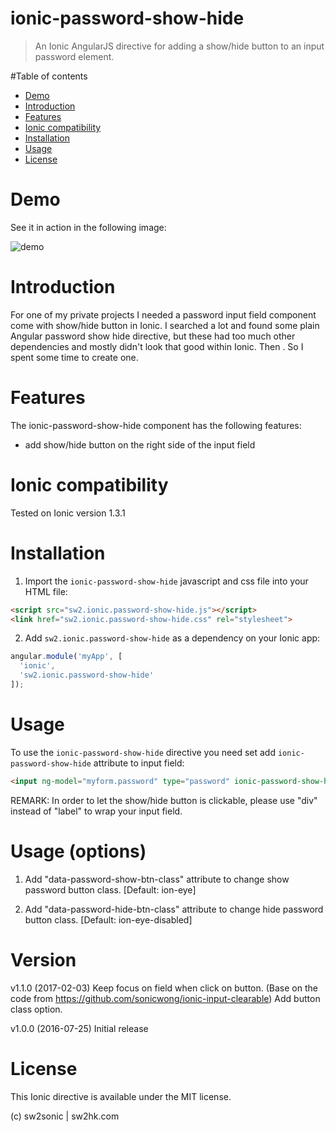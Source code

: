 ionic-password-show-hide
========================

> An Ionic AngularJS directive for adding a show/hide button to an input password element.

#Table of contents

- [Demo](#demo)
- [Introduction](#introduction)
- [Features](#features)
- [Ionic compatibility](#ionic-compatibility)
- [Installation](#installation)
- [Usage](#usage)
- [License](#license)

# Demo

See it in action in the following image:

![demo](https://github.com/sonicwong/ionic-password-show-hide/raw/master/demo.gif)

# Introduction

For one of my private projects I needed a password input field component come with show/hide button in Ionic. I searched a lot and found some plain Angular password show hide directive, but these had too much other dependencies and mostly didn't look that good within Ionic. Then . So I spent some time to create one.

# Features

The ionic-password-show-hide component has the following features:
- add show/hide button on the right side of the input field

# Ionic compatibility

Tested on Ionic version 1.3.1

# Installation

1. Import the `ionic-password-show-hide` javascript and css file into your HTML file:

  ```html
  <script src="sw2.ionic.password-show-hide.js"></script>
  <link href="sw2.ionic.password-show-hide.css" rel="stylesheet">
  ```
  
2. Add `sw2.ionic.password-show-hide` as a dependency on your Ionic app:

  ```javascript
  angular.module('myApp', [
    'ionic',
    'sw2.ionic.password-show-hide'
  ]);
  ```

# Usage

To use the `ionic-password-show-hide` directive you need set add `ionic-password-show-hide` attribute to input field:
```html
<input ng-model="myform.password" type="password" ionic-password-show-hide />
```

REMARK: In order to let the show/hide button is clickable, please use "div" instead of "label" to wrap your input field.

# Usage (options)

1. Add "data-password-show-btn-class" attribute to change show password button class. [Default: ion-eye]

2. Add "data-password-hide-btn-class" attribute to change hide password button class. [Default: ion-eye-disabled]


# Version

v1.1.0 (2017-02-03) Keep focus on field when click on button. (Base on the code from https://github.com/sonicwong/ionic-input-clearable) Add button class option.

v1.0.0 (2016-07-25) Initial release


# License

This Ionic directive is available under the MIT license.

(c) sw2sonic | sw2hk.com
